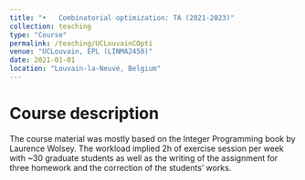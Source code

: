 ```yaml
---
title: "•	Combinatorial optimization: TA (2021-2023)"
collection: teaching
type: "Course"
permalink: /teaching/UCLouvainCOpti
venue: "UCLouvain, EPL (LINMA2450)"
date: 2021-01-01
location: "Louvain-la-Neuve, Belgium"
---
```


Course description 
======
The course material was mostly based on the Integer Programming book by Laurence Wolsey.
The workload implied 2h of exercise session per week with ~30 graduate students as well as the writing of the assignment for three homework and the correction of the students’ works.

